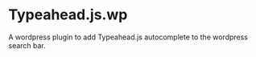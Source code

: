 Typeahead.js.wp
==============

A wordpress plugin to add Typeahead.js autocomplete to the wordpress search bar.
